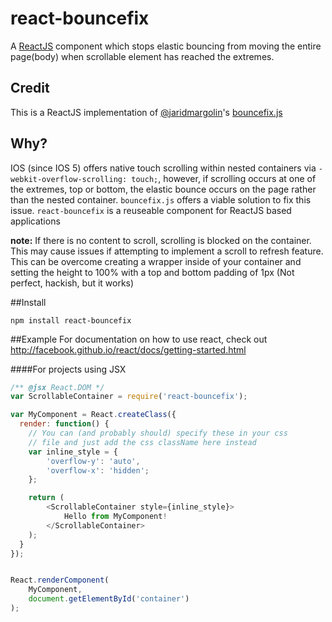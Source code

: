react-bouncefix
===============

A [ReactJS](http://facebook.github.io/react/) component which stops elastic bouncing from moving the entire page(body) when scrollable element has reached the extremes.



Credit
-------
This is a ReactJS implementation of [@jaridmargolin](https://github.com/jaridmargolin)'s [bouncefix.js](http://jaridmargolin.github.io/bouncefix.js/)


Why?
----

IOS (since IOS 5) offers native touch scrolling within nested containers via `-webkit-overflow-scrolling: touch;`, however, if scrolling occurs at one of the extremes, top or bottom, the elastic bounce occurs on the page rather than the nested container. `bouncefix.js` offers a viable solution to fix this issue. `react-bouncefix` is a reuseable component for ReactJS based applications

**note:** If there is no content to scroll, scrolling is blocked on the container. This may cause issues if attempting to implement a scroll to refresh feature. This can be overcome creating a wrapper inside of your container and setting the height to 100% with a top and bottom padding of 1px (Not perfect, hackish, but it works)

##Install

    npm install react-bouncefix

##Example
For documentation on how to use react, check out http://facebook.github.io/react/docs/getting-started.html


####For projects using JSX
```js
/** @jsx React.DOM */
var ScrollableContainer = require('react-bouncefix');

var MyComponent = React.createClass({
  render: function() {
  	// You can (and probably should) specify these in your css
  	// file and just add the css className here instead
  	var inline_style = {
  		'overflow-y': 'auto',
		'overflow-x': 'hidden';
  	};

    return (
    	<ScrollableContainer style={inline_style}>
    		Hello from MyComponent!
    	</ScrollableContainer>
    );
  }
});


React.renderComponent(
	MyComponent,
	document.getElementById('container')
);

```
